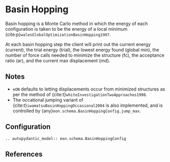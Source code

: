 # Basin Hopping

Basin hopping is a Monte Carlo method in which the energy of each configuration
is taken to be the energy of a local minimum
{cite:p}`walesGlobalOptimizationBasinHopping1997`.

At each basin hopping step the client will print out the current energy
(current), the trial energy (trial), the lowest energy found (global min), the
number of force calls needed to minimize the structure (fc), the acceptance
ratio (ar), and the current max displacement (md).

## Notes

- `eON` defaults to letting displacements occur from minimized structures as per the method of {cite:t}`whiteInvestigationTwoApproaches1998`.
- The occational jumping variant of {cite:t}`iwamatsuBasinHoppingOccasional2004` is also implemented, and is controlled by {any}`eon.schema.BasinHoppingConfig.jump_max`.

## Configuration

```{eval-rst}
.. autopydantic_model:: eon.schema.BasinHoppingConfig
```

## References

```{bibliography}
```
